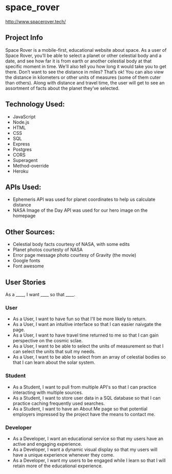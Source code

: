 # space_rover

http://www.spacerover.tech/

## Project Info

Space Rover is a mobile-first, educational website about space. As a user of Space Rover, you’ll be able to select a planet or other celestial body and a date, and see how far it is from earth or another celestial body at that specific moment in time. We'll also tell you how long it would take you to get there. Don’t want to see the distance in miles? That’s ok! You can also view the distance in kilometers or other units of measures (some of them cuter than others). Along with distance and travel time, the user will get to see an assortment of facts about the planet they’ve selected.

## Technology Used:
- JavaScript
- Node.js
- HTML
- CSS
- SQL
- Express
- Postgres
- CORS
- Superagent
- Method-override
- Heroku

## APIs Used:
- Ephemeris API was used for planet coordinates to help us calculate distance
- NASA Image of the Day API was used for our hero image on the homepage

## Other Sources:
- Celestial body facts courtesy of NASA, with some edits
- Planet photos courtesty of NASA
- Error page message photo courtesy of Gravity (the movie)
- Google fonts
- Font awesome

## User Stories
As a ____, I want ____ so that ____.

### User
- As a User, I want to have fun so that I'll be more likely to return.
- As a User, I want an intuitive interface so that I can easier naivgate the page.
- As a User, I want to have travel time returned to me so that I can gain perspective on the cosmic sclae. 
- As a User, I want to be able to select the units of measurement so that I can select the units that suit my needs.
- As a User, I want to be able to select from an array of celestial bodies so that I can learn about the solar system. 
### Student
- As a Student, I want to pull from multiple API's so that I can practice interacting with multiple sources.
- As a Student, I want to store user data in a SQL database so that I can practice caching frequently used searches.
- As a Student, I want to have an About Me page so that potential employers impressed by the project have the means to contact me.
### Developer
- As a Developer, I want an educational service so that my users have an active and engaging experience.
- As a Developer, I want a dynamic visual display so that my users will have a unique experience whenever they come.
- As a Developer, I want my users to be engaged while I learn so that I will retain more of the educational experience. 

